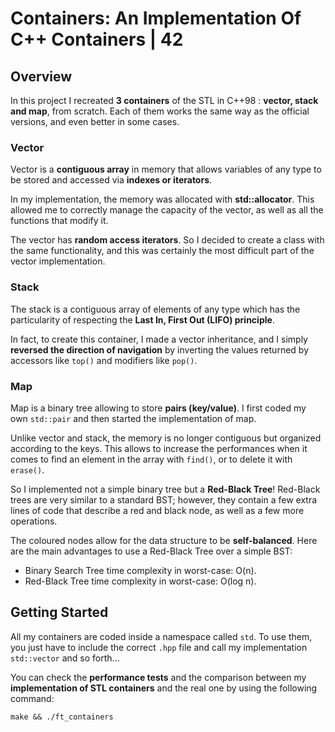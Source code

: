 # Containers: An Implementation Of C++ Containers | 42

## Overview
In this project I recreated **3 containers** of the STL in C++98 : **vector, stack and map**, from scratch. Each of them works the same way as the official versions, and even better in some cases.

### Vector

Vector is a **contiguous array** in memory that allows variables of any type to be stored and accessed via **indexes or iterators**.

In my implementation, the memory was allocated with **std::allocator**. This allowed me to correctly manage the capacity of the vector, as well as all the functions that modify it.

The vector has **random access iterators**. So I decided to create a class with the same functionality, and this was certainly the most difficult part of the vector implementation.

### Stack

The stack is a contiguous array of elements of any type which has the particularity of respecting the **Last In, First Out (LIFO) principle**.

In fact, to create this container, I made a vector inheritance, and I simply **reversed the direction of navigation** by inverting the values returned by accessors like `top()` and modifiers like `pop()`.

### Map

Map is a binary tree allowing to store **pairs (key/value)**. I first coded my own `std::pair` and then started the implementation of map.

Unlike vector and stack, the memory is no longer contiguous but organized according to the keys. This allows to increase the performances when it comes to find an element in the array with `find()`, or to delete it with `erase()`.

So I implemented not a simple binary tree but a **Red-Black Tree**! Red-Black trees are very similar to a standard BST; however, they contain a few extra lines of code that describe a red and black node, as well as a few more operations.

The coloured nodes allow for the data structure to be **self-balanced**. Here are the main advantages to use a Red-Black Tree over a simple BST:

- Binary Search Tree time complexity in worst-case: O(n). 
- Red-Black Tree time complexity in worst-case: O(log n).

## Getting Started
All my containers are coded inside a namespace called `std`. To use them, you just have to include the correct `.hpp` file and call my implementation `std::vector` and so forth...

You can check the **performance tests** and the comparison between my **implementation of STL containers** and the real one by using the following command:

```
make && ./ft_containers
```
